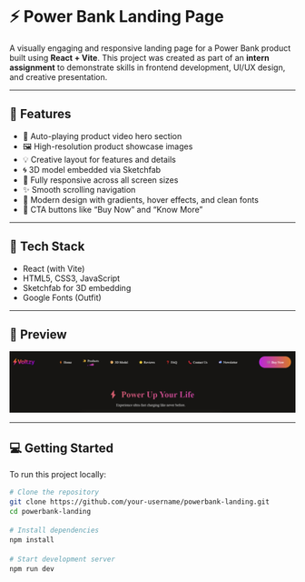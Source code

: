 # ⚡ Power Bank Landing Page

A visually engaging and responsive landing page for a Power Bank product built using **React + Vite**. This project was created as part of an **intern assignment** to demonstrate skills in frontend development, UI/UX design, and creative presentation.

---

## 🚀 Features

- 🎥 Auto-playing product video hero section  
- 🖼️ High-resolution product showcase images  
- 💡 Creative layout for features and details  
- 🌀 3D model embedded via Sketchfab  
- 📱 Fully responsive across all screen sizes  
- ✨ Smooth scrolling navigation  
- 🎨 Modern design with gradients, hover effects, and clean fonts  
- 🛒 CTA buttons like “Buy Now” and “Know More”  

---

## 🔧 Tech Stack

- React (with Vite)  
- HTML5, CSS3, JavaScript  
- Sketchfab for 3D embedding  
- Google Fonts (Outfit)  

---

## 📸 Preview

![Preview](./src/assets/preview.png)

---

## 💻 Getting Started

To run this project locally:

```bash
# Clone the repository
git clone https://github.com/your-username/powerbank-landing.git
cd powerbank-landing

# Install dependencies
npm install

# Start development server
npm run dev
